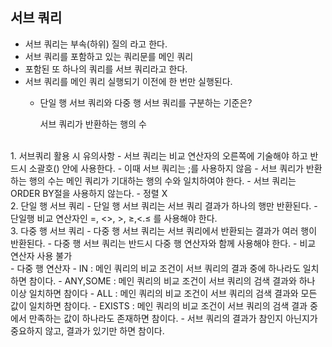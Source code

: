 ## 서브 쿼리

- 서브 쿼리는 부속(하위) 질의 라고 한다.
- 서브 쿼리를 포함하고 있는 쿼리문를 메인 쿼리
- 포함된 또 하나의 쿼리를 서브 쿼리라고 한다.
- 서브 쿼리를 메인 쿼리 실행되기 이전에 한 번만 실행된다.
    - 단일 행 서브 쿼리와 다중 행 서브 쿼리를 구분하는 기준은?

        서브 쿼리가 반환하는 행의 수 
<br>
1. 서브쿼리 활용 시 유의사항
    - 서브 쿼리는 비교 연산자의 오른쪽에 기술해야 하고 반드시 소괄호() 안에 사용한다.
        - 이때 서브 쿼리는 ;를 사용하지 않음
    - 서브 쿼리가 반환하는 행의 수는 메인 쿼리가 기대하는 행의 수와 일치하여야 한다.
    - 서브 쿼리는 ORDER BY절을 사용하지 않는다.
        - 정렬 X
<br>
2. 단일 행 서브 쿼리
    - 단일 행 서브 쿼리는 서브 쿼리 결과가 하나의 행만 반환된다.
    - 단일행 비교 연산자인 =, <>, >, ≥,<.≤ 를 사용해야 한다.
<br>
3. 다중 행 서브 쿼리
    - 다중 행 서브 쿼리는 서브 쿼리에서 반환되는 결과가 여러 행이 반환된다.
    - 다중 행 서브 쿼리는 반드시 다중 행 연산자와 함께 사용해야 한다.
        - 비교 연산자 사용 불가
        <br>
    - 다중 행 연산자
        - IN : 메인 쿼리의 비교 조건이 서브 쿼리의 결과 중에 하나라도 일치하면 참이다.
        - ANY,SOME : 메인 쿼리의 비교 조건이 서브 쿼리의 검색 결과와 하나 이상 일치하면 참이다
        - ALL : 메인 쿼리의 비교 조건이 서브 쿼리의 검색 결과와 모든 값이 일치하면 참이다.
        - EXISTS : 메인 쿼리의 비교 조건이 서브 쿼리의 검색 결과 중에서 만족하는 값이 하나라도 존재하면 참이다.
            - 서브 쿼리의 결과가 참인지 아닌지가 중요하지 않고, 결과가 있기만 하면 참이다.
